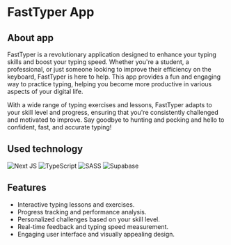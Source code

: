 # FastTyper App

## About app

FastTyper is a revolutionary application designed to enhance your typing skills and boost your typing speed. Whether you're a student, a professional, or just someone looking to improve their efficiency on the keyboard, FastTyper is here to help. This app provides a fun and engaging way to practice typing, helping you become more productive in various aspects of your digital life.

With a wide range of typing exercises and lessons, FastTyper adapts to your skill level and progress, ensuring that you're consistently challenged and motivated to improve. Say goodbye to hunting and pecking and hello to confident, fast, and accurate typing!

## Used technology

![Next JS](https://img.shields.io/badge/Next-black?style=for-the-badge&logo=next.js&logoColor=white)
![TypeScript](https://img.shields.io/badge/typescript-%23007ACC.svg?style=for-the-badge&logo=typescript&logoColor=white)
![SASS](https://img.shields.io/badge/SASS-hotpink.svg?style=for-the-badge&logo=SASS&logoColor=white)
![Supabase](https://img.shields.io/badge/Supabase-3ECF8E?style=for-the-badge&logo=supabase&logoColor=white)

## Features

-   Interactive typing lessons and exercises.
-   Progress tracking and performance analysis.
-   Personalized challenges based on your skill level.
-   Real-time feedback and typing speed measurement.
-   Engaging user interface and visually appealing design.
